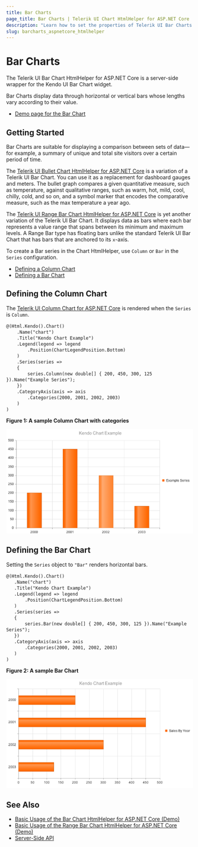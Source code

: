 ```yaml
---
title: Bar Charts
page_title: Bar Charts | Telerik UI Chart HtmlHelper for ASP.NET Core
description: "Learn how to set the properties of Telerik UI Bar Charts HtmlHelper for ASP.NET Core."
slug: barcharts_aspnetcore_htmlhelper
---
```


# Bar Charts

The Telerik UI Bar Chart HtmlHelper for ASP.NET Core is a server-side wrapper for the Kendo UI Bar Chart widget.

Bar Charts display data through horizontal or vertical bars whose lengths vary according to their value.

* [Demo page for the Bar Chart](https://demos.telerik.com/aspnet-core/area-charts/index)

## Getting Started

Bar Charts are suitable for displaying a comparison between sets of data&mdash;for example, a summary of unique and total site visitors over a certain period of time.

The [Telerik UI Bullet Chart HtmlHelper for ASP.NET Core](https://demos.telerik.com/aspnet-core/bullet-charts/index) is a variation of a Telerik UI Bar Chart. You can use it as a replacement for dashboard gauges and meters. The bullet graph compares a given quantitative measure, such as temperature, against qualitative ranges, such as warm, hot, mild, cool, chilly, cold, and so on, and a symbol marker that encodes the comparative measure, such as the max temperature a year ago.

The [Telerik UI Range Bar Chart HtmlHelper for ASP.NET Core](https://demos.telerik.com/aspnet-core/range-bar-charts/index) is yet another variation of the Telerik UI Bar Chart. It displays data as bars where each bar represents a value range that spans between its minimum and maximum levels. A Range Bar type has floating bars unlike the standard Telerik UI Bar Chart that has bars that are anchored to its `x`-axis.

To create a Bar series in the Chart HtmlHelper, use `Column` or `Bar` in the `Series` configuration.

* [Defining a Column Chart](#defining-the-column-chart)
* [Defining a Bar Chart](#defining-the-bar-chart)

## Defining the Column Chart

The [Telerik UI Column Chart for ASP.NET Core](https://demos.telerik.com/aspnet-core/bar-charts/column) is rendered when the `Series` is `Column`.

    @(Html.Kendo().Chart()
        .Name("chart")
        .Title("Kendo Chart Example")
        .Legend(legend => legend
            .Position(ChartLegendPosition.Bottom)
        )
        .Series(series =>
        {
            series.Column(new double[] { 200, 450, 300, 125 }).Name("Example Series");
        })
        .CategoryAxis(axis => axis
            .Categories(2000, 2001, 2002, 2003)
        )
    )

**Figure 1: A sample Column Chart with categories**

![Column Chart with categories](images/chart-column-categories.png)

## Defining the Bar Chart

Setting the `Series` object to `"Bar"` renders horizontal bars.

    @(Html.Kendo().Chart()
       .Name("chart")
       .Title("Kendo Chart Example")
       .Legend(legend => legend
           .Position(ChartLegendPosition.Bottom)
       )
       .Series(series =>
       {
           series.Bar(new double[] { 200, 450, 300, 125 }).Name("Example Series");
       })
       .CategoryAxis(axis => axis
           .Categories(2000, 2001, 2002, 2003)
       )
    )

**Figure 2: A sample Bar Chart**

![Bar Chart](images/chart-bar.png)

## See Also

* [Basic Usage of the Bar Chart HtmlHelper for ASP.NET Core (Demo)](https://demos.telerik.com/aspnet-core/bar-charts/index)
* [Basic Usage of the Range Bar Chart HtmlHelper for ASP.NET Core (Demo)](https://demos.telerik.com/aspnet-core/range-bar-charts/index)
* [Server-Side API](/api/chart)
